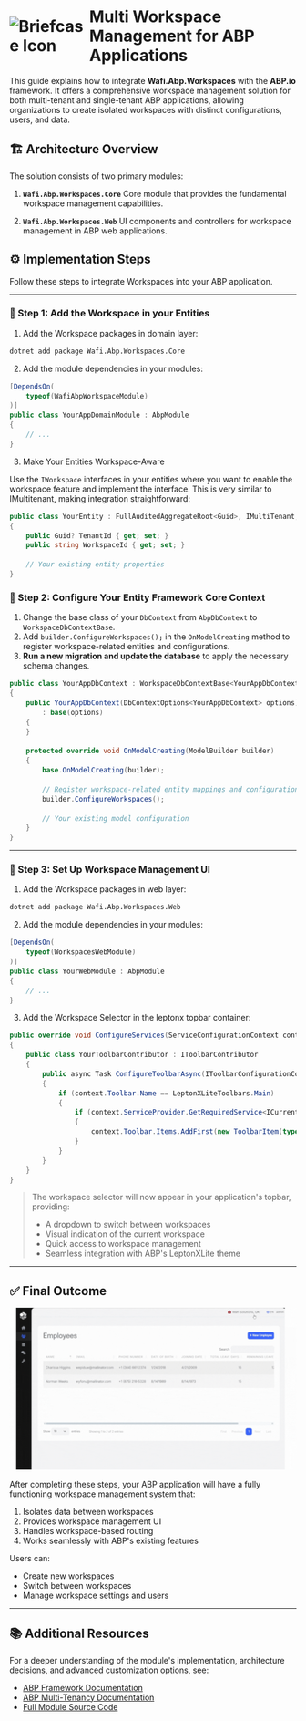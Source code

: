 <h1 style="display: flex; align-items: center;">
  <img src="https://img.icons8.com/fluency/48/briefcase.png" alt="Briefcase Icon" style="vertical-align: middle; margin-right: 10px;">
  Multi Workspace Management for ABP Applications
</h1>

This guide explains how to integrate **Wafi.Abp.Workspaces** with the **ABP.io** framework. It offers a comprehensive workspace management solution for both multi-tenant and single-tenant ABP applications, allowing organizations to create isolated workspaces with distinct configurations, users, and data.


## 🏗️ Architecture Overview

The solution consists of two primary modules:

1. **`Wafi.Abp.Workspaces.Core`**
   Core module that provides the fundamental workspace management capabilities.

2. **`Wafi.Abp.Workspaces.Web`**
   UI components and controllers for workspace management in ABP web applications.


## ⚙️ Implementation Steps

Follow these steps to integrate Workspaces into your ABP application.

---

### 🔹 Step 1: Add the Workspace in your Entities

1. Add the Workspace packages in domain layer:

```bash
dotnet add package Wafi.Abp.Workspaces.Core
```

2. Add the module dependencies in your modules:

```csharp
[DependsOn(
    typeof(WafiAbpWorkspaceModule)
)]
public class YourAppDomainModule : AbpModule
{
    // ...
}
```

3. Make Your Entities Workspace-Aware

Use the `IWorkspace` interfaces in your entities where you want to enable the workspace feature and implement the interface. This is very similar to IMultitenant, making integration straightforward:

```csharp
public class YourEntity : FullAuditedAggregateRoot<Guid>, IMultiTenant, IWorkspaceEntity
{
    public Guid? TenantId { get; set; }
    public string WorkspaceId { get; set; }
    
    // Your existing entity properties
}
```


### 🔹 Step 2: Configure Your Entity Framework Core Context

1. Change the base class of your `DbContext` from `AbpDbContext` to `WorkspaceDbContextBase`.
2. Add `builder.ConfigureWorkspaces();` in the `OnModelCreating` method to register workspace-related entities and configurations.
3. **Run a new migration and update the database** to apply the necessary schema changes.

```csharp
public class YourAppDbContext : WorkspaceDbContextBase<YourAppDbContext>
{
    public YourAppDbContext(DbContextOptions<YourAppDbContext> options) 
        : base(options)
    {
    }

    protected override void OnModelCreating(ModelBuilder builder)
    {
        base.OnModelCreating(builder);

        // Register workspace-related entity mappings and configurations
        builder.ConfigureWorkspaces();

        // Your existing model configuration
    }
}
```
---

### 🔹 Step 3: Set Up Workspace Management UI

1. Add the Workspace packages in web layer:

```bash
dotnet add package Wafi.Abp.Workspaces.Web
```

2. Add the module dependencies in your modules:

```csharp
[DependsOn(
    typeof(WorkspacesWebModule)
)]
public class YourWebModule : AbpModule
{
    // ...
}
```
3. Add the Workspace Selector in the leptonx topbar container:

```csharp
public override void ConfigureServices(ServiceConfigurationContext context)
{
    public class YourToolbarContributor : IToolbarContributor
    {
        public async Task ConfigureToolbarAsync(IToolbarConfigurationContext context)
        {
            if (context.Toolbar.Name == LeptonXLiteToolbars.Main)
            {
                if (context.ServiceProvider.GetRequiredService<ICurrentUser>().IsAuthenticated)
                {
                    context.Toolbar.Items.AddFirst(new ToolbarItem(typeof(WorkspaceSelectorViewComponent)));
                }
            }
        }
    }
}
```

> The workspace selector will now appear in your application's topbar, providing:
> - A dropdown to switch between workspaces
> - Visual indication of the current workspace
> - Quick access to workspace management
> - Seamless integration with ABP's LeptonXLite theme

---
 
## ✅ Final Outcome 

![Demo](/etc/img/workspace.gif)

After completing these steps, your ABP application will have a fully functioning workspace management system that:

1. Isolates data between workspaces
2. Provides workspace management UI
3. Handles workspace-based routing
4. Works seamlessly with ABP's existing features

Users can:
- Create new workspaces
- Switch between workspaces
- Manage workspace settings and users

---

## 📚 Additional Resources

For a deeper understanding of the module's implementation, architecture decisions, and advanced customization options, see:

- [ABP Framework Documentation](https://docs.abp.io/en/abp/latest/)
- [ABP Multi-Tenancy Documentation](https://docs.abp.io/en/abp/latest/Multi-Tenancy)
- [Full Module Source Code](https://github.com/WafiSolutions/Wafi.Abp.Workspaces) 
